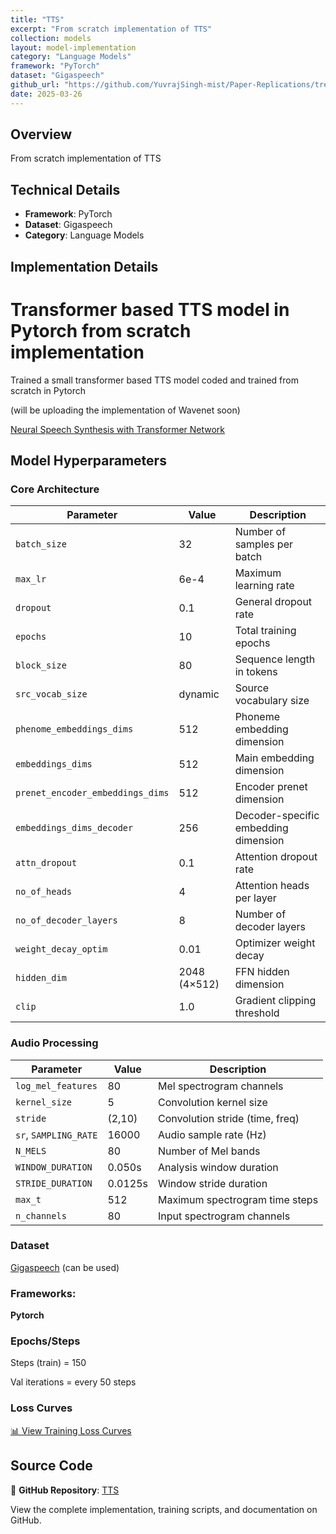 ```yaml
---
title: "TTS"
excerpt: "From scratch implementation of TTS"
collection: models
layout: model-implementation
category: "Language Models"
framework: "PyTorch"
dataset: "Gigaspeech"
github_url: "https://github.com/YuvrajSingh-mist/Paper-Replications/tree/master/TTS"
date: 2025-03-26
---
```


## Overview
From scratch implementation of TTS

## Technical Details
- **Framework**: PyTorch
- **Dataset**: Gigaspeech
- **Category**: Language Models

## Implementation Details

# Transformer based TTS model in Pytorch from scratch implementation

Trained a small transformer based TTS model coded and trained from scratch in Pytorch 

(will be uploading the implementation of Wavenet soon)

[Neural Speech Synthesis with Transformer Network](https://arxiv.org/pdf/1809.08895)

## Model Hyperparameters

### Core Architecture
| Parameter                      | Value            | Description                                  |
|--------------------------------|------------------|----------------------------------------------|
| `batch_size`                   | 32               | Number of samples per batch                 |
| `max_lr`                       | 6e-4             | Maximum learning rate                       |
| `dropout`                      | 0.1              | General dropout rate                        |
| `epochs`                       | 10               | Total training epochs                       |
| `block_size`                   | 80               | Sequence length in tokens                   |
| `src_vocab_size`               | dynamic          | Source vocabulary size                      |
| `phenome_embeddings_dims`      | 512              | Phoneme embedding dimension                 |
| `embeddings_dims`              | 512              | Main embedding dimension                    |
| `prenet_encoder_embeddings_dims` | 512            | Encoder prenet dimension                    |
| `embeddings_dims_decoder`      | 256              | Decoder-specific embedding dimension        |
| `attn_dropout`                 | 0.1              | Attention dropout rate                      |
| `no_of_heads`                  | 4                | Attention heads per layer                   |
| `no_of_decoder_layers`         | 8                | Number of decoder layers                    |
| `weight_decay_optim`           | 0.01             | Optimizer weight decay                      |
| `hidden_dim`                   | 2048 (4×512)     | FFN hidden dimension                        |
| `clip`                         | 1.0              | Gradient clipping threshold                 |

### Audio Processing
| Parameter               | Value    | Description                                  |
|-------------------------|----------|----------------------------------------------|
| `log_mel_features`      | 80       | Mel spectrogram channels                    |
| `kernel_size`           | 5        | Convolution kernel size                     |
| `stride`                | (2,10)   | Convolution stride (time, freq)             |
| `sr`, `SAMPLING_RATE`   | 16000    | Audio sample rate (Hz)                      |
| `N_MELS`                | 80       | Number of Mel bands                         |
| `WINDOW_DURATION`       | 0.050s   | Analysis window duration                    |
| `STRIDE_DURATION`       | 0.0125s  | Window stride duration                      |
| `max_t`                 | 512      | Maximum spectrogram time steps              |
| `n_channels`            | 80       | Input spectrogram channels                  |
### Dataset

[Gigaspeech](https://huggingface.co/datasets/speechcolab/gigaspeech) (can be used)

### Frameworks:
**Pytorch**

### Epochs/Steps
Steps (train) = 150

Val iterations = every 50 steps

### Loss Curves

[📊 View Training Loss Curves](https://raw.githubusercontent.com/YuvrajSingh-mist/Paper-Replications/master/TTS/images/loss.jpg)

## Source Code
📁 **GitHub Repository**: [TTS](https://github.com/YuvrajSingh-mist/Paper-Replications/tree/master/TTS)

View the complete implementation, training scripts, and documentation on GitHub.
